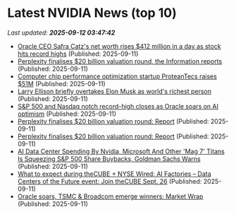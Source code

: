 # Latest NVIDIA News (top 10)
_Last updated: **2025-09-12 03:47:42**_

- [Oracle CEO Safra Catz's net worth rises $412 million in a day as stock hits record highs](https://www.livemint.com/companies/people/oracle-ceo-safra-catzs-net-worth-rises-412-million-in-a-day-as-stock-hits-record-highs-11757561344698.html) (Published: 2025-09-11)
- [Perplexity finalises $20 billion valuation round, the Information reports](https://www.thehindubusinessline.com/info-tech/perplexity-finalises-20-billion-valuation-round-the-information-reports/article70036339.ece) (Published: 2025-09-11)
- [Computer chip performance optimization startup ProteanTecs raises $51M](https://siliconangle.com/2025/09/10/computer-chip-performance-optimization-startup-proteantecs-raises-51m/) (Published: 2025-09-11)
- [Larry Ellison briefly overtakes Elon Musk as world's richest person](https://www.abc.net.au/news/2025-09-11/larry-ellison-overtakes-elon-musk-world-richest-person/105761394) (Published: 2025-09-11)
- [S&P 500 and Nasdaq notch record-high closes as Oracle soars on AI optimism](https://economictimes.indiatimes.com/markets/stocks/news/sp-500-and-nasdaq-notch-record-high-closes-as-oracle-soars-on-ai-optimism/articleshow/123819869.cms) (Published: 2025-09-11)
- [Perplexity finalises $20 billion valuation round: Report](https://economictimes.indiatimes.com/tech/funding/perplexity-finalises-20-billion-valuation-round-report/articleshow/123819986.cms) (Published: 2025-09-11)
- [Perplexity finalises $20 billion valuation round: Report](https://economictimes.indiatimes.com/tech/artificial-intelligence/perplexity-finalises-20-billion-valuation-round-report/articleshow/123819782.cms) (Published: 2025-09-11)
- [AI Data Center Spending By Nvidia, Microsoft And Other 'Mag 7' Titans Is Squeezing S&P 500 Share Buybacks, Goldman Sachs Warns](https://finance.yahoo.com/news/ai-data-center-spending-nvidia-013113237.html) (Published: 2025-09-11)
- [What to expect during theCUBE + NYSE Wired: AI Factories – Data Centers of the Future event: Join theCUBE Sept. 26](https://siliconangle.com/2025/09/10/ai-factories-future-data-centers-aifactoriesdatacenters/) (Published: 2025-09-11)
- [Oracle soars, TSMC & Broadcom emerge winners: Market Wrap](https://www.thestreet.com/investing/oracle-soars-tsmc-broadcom-emerge-winners-market-wrap) (Published: 2025-09-11)
